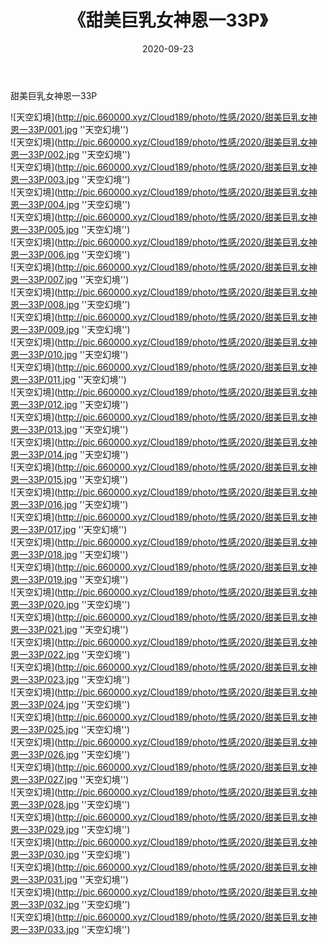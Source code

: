 ﻿---
layout: post
title:  《甜美巨乳女神恩一33P》
date:   2020-09-23
img: http://pic.660000.xyz/Cloud189/photo/性感/2020/甜美巨乳女神恩一33P/000.jpg
categories: [美女, 性感, 泳衣]
---

甜美巨乳女神恩一33P



![天空幻境](http://pic.660000.xyz/Cloud189/photo/性感/2020/甜美巨乳女神恩一33P/001.jpg ''天空幻境'') <br>
![天空幻境](http://pic.660000.xyz/Cloud189/photo/性感/2020/甜美巨乳女神恩一33P/002.jpg ''天空幻境'') <br>
![天空幻境](http://pic.660000.xyz/Cloud189/photo/性感/2020/甜美巨乳女神恩一33P/003.jpg ''天空幻境'') <br>
![天空幻境](http://pic.660000.xyz/Cloud189/photo/性感/2020/甜美巨乳女神恩一33P/004.jpg ''天空幻境'') <br>
![天空幻境](http://pic.660000.xyz/Cloud189/photo/性感/2020/甜美巨乳女神恩一33P/005.jpg ''天空幻境'') <br>
![天空幻境](http://pic.660000.xyz/Cloud189/photo/性感/2020/甜美巨乳女神恩一33P/006.jpg ''天空幻境'') <br>
![天空幻境](http://pic.660000.xyz/Cloud189/photo/性感/2020/甜美巨乳女神恩一33P/007.jpg ''天空幻境'') <br>
![天空幻境](http://pic.660000.xyz/Cloud189/photo/性感/2020/甜美巨乳女神恩一33P/008.jpg ''天空幻境'') <br>
![天空幻境](http://pic.660000.xyz/Cloud189/photo/性感/2020/甜美巨乳女神恩一33P/009.jpg ''天空幻境'') <br>
![天空幻境](http://pic.660000.xyz/Cloud189/photo/性感/2020/甜美巨乳女神恩一33P/010.jpg ''天空幻境'') <br>
![天空幻境](http://pic.660000.xyz/Cloud189/photo/性感/2020/甜美巨乳女神恩一33P/011.jpg ''天空幻境'') <br>
![天空幻境](http://pic.660000.xyz/Cloud189/photo/性感/2020/甜美巨乳女神恩一33P/012.jpg ''天空幻境'') <br>
![天空幻境](http://pic.660000.xyz/Cloud189/photo/性感/2020/甜美巨乳女神恩一33P/013.jpg ''天空幻境'') <br>
![天空幻境](http://pic.660000.xyz/Cloud189/photo/性感/2020/甜美巨乳女神恩一33P/014.jpg ''天空幻境'') <br>
![天空幻境](http://pic.660000.xyz/Cloud189/photo/性感/2020/甜美巨乳女神恩一33P/015.jpg ''天空幻境'') <br>
![天空幻境](http://pic.660000.xyz/Cloud189/photo/性感/2020/甜美巨乳女神恩一33P/016.jpg ''天空幻境'') <br>
![天空幻境](http://pic.660000.xyz/Cloud189/photo/性感/2020/甜美巨乳女神恩一33P/017.jpg ''天空幻境'') <br>
![天空幻境](http://pic.660000.xyz/Cloud189/photo/性感/2020/甜美巨乳女神恩一33P/018.jpg ''天空幻境'') <br>
![天空幻境](http://pic.660000.xyz/Cloud189/photo/性感/2020/甜美巨乳女神恩一33P/019.jpg ''天空幻境'') <br>
![天空幻境](http://pic.660000.xyz/Cloud189/photo/性感/2020/甜美巨乳女神恩一33P/020.jpg ''天空幻境'') <br>
![天空幻境](http://pic.660000.xyz/Cloud189/photo/性感/2020/甜美巨乳女神恩一33P/021.jpg ''天空幻境'') <br>
![天空幻境](http://pic.660000.xyz/Cloud189/photo/性感/2020/甜美巨乳女神恩一33P/022.jpg ''天空幻境'') <br>
![天空幻境](http://pic.660000.xyz/Cloud189/photo/性感/2020/甜美巨乳女神恩一33P/023.jpg ''天空幻境'') <br>
![天空幻境](http://pic.660000.xyz/Cloud189/photo/性感/2020/甜美巨乳女神恩一33P/024.jpg ''天空幻境'') <br>
![天空幻境](http://pic.660000.xyz/Cloud189/photo/性感/2020/甜美巨乳女神恩一33P/025.jpg ''天空幻境'') <br>
![天空幻境](http://pic.660000.xyz/Cloud189/photo/性感/2020/甜美巨乳女神恩一33P/026.jpg ''天空幻境'') <br>
![天空幻境](http://pic.660000.xyz/Cloud189/photo/性感/2020/甜美巨乳女神恩一33P/027.jpg ''天空幻境'') <br>
![天空幻境](http://pic.660000.xyz/Cloud189/photo/性感/2020/甜美巨乳女神恩一33P/028.jpg ''天空幻境'') <br>
![天空幻境](http://pic.660000.xyz/Cloud189/photo/性感/2020/甜美巨乳女神恩一33P/029.jpg ''天空幻境'') <br>
![天空幻境](http://pic.660000.xyz/Cloud189/photo/性感/2020/甜美巨乳女神恩一33P/030.jpg ''天空幻境'') <br>
![天空幻境](http://pic.660000.xyz/Cloud189/photo/性感/2020/甜美巨乳女神恩一33P/031.jpg ''天空幻境'') <br>
![天空幻境](http://pic.660000.xyz/Cloud189/photo/性感/2020/甜美巨乳女神恩一33P/032.jpg ''天空幻境'') <br>
![天空幻境](http://pic.660000.xyz/Cloud189/photo/性感/2020/甜美巨乳女神恩一33P/033.jpg ''天空幻境'') <br>